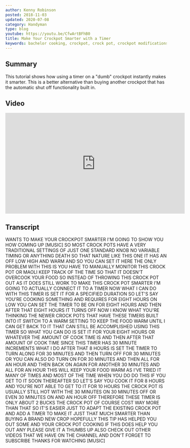 ```yaml
---
author: Kenny Robinson
posted: 2018-11-03
updated: 2020-07-08
category: Handyman
type: blog
youtube: https://youtu.be/CfwArtBFhB0
title: Make Your Crockpot Smarter with a Timer
keywords: bachelor cooking, crockpot, crock pot, crockpot modifications, crockpot hacks, crock pot hacks
---
```


## Summary

This tutorial shows how using a timer on a "dumb" crockpot instantly makes it 
smarter. This is a better alternative than buying another crockpot that has 
the automatic shut off functionality built in.

## Video
 
<iframe width="560" height="315" src="https://www.youtube.com/embed/CfwArtBFhB0" class="youtube"
frameborder="0" allow="autoplay; encrypted-media" allowfullscreen=""></iframe>

## Transcript 

WANTS TO MAKE YOUR CROCKPOT SMARTER I'M
GOING TO SHOW YOU HOW COMING UP
[MUSIC]
SO MOST CROCK POTS HAVE A VERY
TRADITIONAL SETTINGS OF JUST ONE
STANDARD KNOB NO VARIABLE TIMING OR
ANYTHING DEATH SO THAT NATURE LIKE THIS
ONE IT HAS AN OFF LOW HIGH AND WARM AND
SO YOU CAN SET IT HERE THE ONLY PROBLEM
WITH THIS IS YOU HAVE TO MANUALLY
MONITOR THIS CROCK POT OR MAOLI KEEP
TRACK OF THE TIME SO THAT IT DOESN'T
OVERCOOK YOUR FOOD SO INSTEAD OF
THROWING THIS CROCK POT OUT AS IT DOES
STILL WORK TO MAKE THIS CROCK POT
SMARTER I'M GOING TO ACTUALLY CONNECT IT
TO A TIMER NOW WHAT I CAN DO WITH THIS
TIMER IS SET IT FOR A SPECIFIED DURATION
SO LET'S SAY YOU'RE COOKING SOMETHING
AND REQUIRES FOR EIGHT HOURS ON LOW YOU
CAN SET THE TIMER TO BE ON FOR EIGHT
HOURS AND THEN AFTER THAT EIGHT HOURS IT
TURNS OFF NOW I KNOW WHAT YOU'RE
THINKING THE NEWER CROCK POTS THAT HAVE
THESE TIMERS BUILT INTO IT SWITCH TO A
WARM SETTING TO KEEP THE FOOD WARM UNTIL
I CAN GET BACK TO IT THAT CAN STILL BE
ACCOMPLISHED USING THIS TIMER SO WHAT
YOU CAN DO IS SET IT FOR YOUR EIGHT
HOURS OR WHATEVER THE AMOUNT OF COOK
TIME IS AND THEN AFTER THAT AMOUNT OF
COOK TIME SINCE THIS TIMER HAS 30 MINUTE
INCREMENTS WHAT I DO AFTER THAT 8 HOURS
IS SET THE TIMER TO TURN ALONG FOR 30
MINUTES AND THEN TURN OFF FOR 30 MINUTES
OR YOU CAN ALSO DO TURN ON FOR 30
MINUTES AND THEN ALL FOR AN HOUR AND
THEN BACK ON AGAIN FOR ANOTHER 30
MINUTES AND ALL FOR AN HOUR THIS WILL
KEEP YOUR FOOD WARM AS I'VE TRIED IT
MANY OF TIMES AND MOST OF THE TIME WHEN
YOU DO DO THIS IF YOU GET TO IT SOON
THEREAFTER SO LET'S SAY YOU COOK IT FOR
8 HOURS AND YOU'RE NOT ABLE TO GET TO IT
FOR 10 HOURS THE CROCK POT IS USUALLY
STILL HOT WITH THE 30 MINUTES ON 30
MINUTES OFF OR EVEN 30 MINUTES ON AND AN
HOUR OFF THEREFORE THESE TIMER IS ONLY
ABOUT 2 BUCKS THE CROCK POT OF COURSE
COST WAY MORE THAN THAT SO IT'S EASIER
JUST TO ADAPT THE EXISTING CROCK POT AND
ADD A TIMER TO MAKE IT JUST THAT MUCH
SMARTER THAN BUYING A BRAND NEW CROP
HOPEFULLY THIS TIP HAS HELPED YOU OUT
SOME AND YOUR CROCK POT COOKING IF THIS
DOES HELP YOU OUT ANY PLEASE GIVE IT A
THUMBS UP ALSO CHECK OUT OTHER VIDEOS
THAT WE HAVE ON THE CHANNEL AND DON'T
FORGET TO SUBSCRIBE THANKS FOR WATCHING
[MUSIC]
